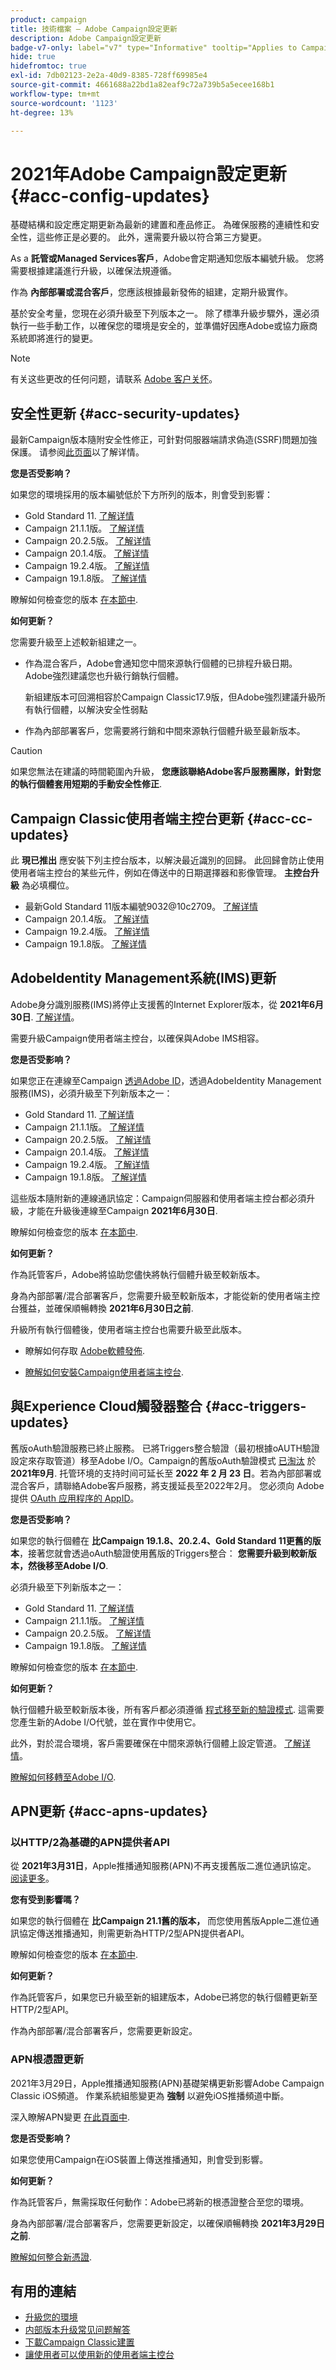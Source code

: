 ```yaml
---
product: campaign
title: 技術檔案 — Adobe Campaign設定更新
description: Adobe Campaign設定更新
badge-v7-only: label="v7" type="Informative" tooltip="Applies to Campaign Classic v7 only"
hide: true
hidefromtoc: true
exl-id: 7db02123-2e2a-40d9-8385-728ff69985e4
source-git-commit: 4661688a22bd1a82eaf9c72a739b5a5ecee168b1
workflow-type: tm+mt
source-wordcount: '1123'
ht-degree: 13%

---
```


# 2021年Adobe Campaign設定更新 {#acc-config-updates}



基礎結構和設定應定期更新為最新的建置和產品修正。 為確保服務的連續性和安全性，這些修正是必要的。 此外，還需要升級以符合第三方變更。

As a **託管或Managed Services客戶**，Adobe會定期通知您版本編號升級。 您將需要根據建議進行升級，以確保法規遵循。

作為 **內部部署或混合客戶**，您應該根據最新發佈的組建，定期升級實作。

基於安全考量，您現在必須升級至下列版本之一。 除了標準升級步驟外，還必須執行一些手動工作，以確保您的環境是安全的，並準備好因應Adobe或協力廠商系統即將進行的變更。

>[!NOTE]
>
>有关这些更改的任何问题，请联系 [Adobe 客户关怀](https://helpx.adobe.com/cn/enterprise/admin-guide.html/enterprise/using/support-for-experience-cloud.ug.html)。

## 安全性更新 {#acc-security-updates}

最新Campaign版本隨附安全性修正，可針對伺服器端請求偽造(SSRF)問題加強保護。 请参阅[此页面](https://helpx.adobe.com/cn/security/products/campaign/apsb21-04.html)以了解详情。

**您是否受影响？**

如果您的環境採用的版本編號低於下方所列的版本，則會受到影響：

* Gold Standard 11. [了解详情](../../rn/using/gold-standard.md)
* Campaign 21.1.1版。 [了解详情](../../rn/using/latest-release.md)
* Campaign 20.2.5版。 [了解详情](../../rn/using/release--2020.md#release-20-2-5-build-9188)
* Campaign 20.1.4版。 [了解详情](../../rn/using/release--2020.md#release-20-1-4-build-9126)
* Campaign 19.2.4版。 [了解详情](../../rn/using/release--2019.md#release-19-2-4-build-9082)
* Campaign 19.1.8版。 [了解详情](../../rn/using/release--2019.md#release-19-1-8-build-9039)

瞭解如何檢查您的版本 [在本節中](../../platform/using/launching-adobe-campaign.md#getting-your-campaign-version).

**如何更新？**

您需要升級至上述較新組建之一。

* 作為混合客戶，Adobe會通知您中間來源執行個體的已排程升級日期。 Adobe強烈建議您也升級行銷執行個體。

   新組建版本可回溯相容於Campaign Classic17.9版，但Adobe強烈建議升級所有執行個體，以解決安全性弱點

* 作為內部部署客戶，您需要將行銷和中間來源執行個體升級至最新版本。

>[!CAUTION]
>
>如果您無法在建議的時間範圍內升級， **您應該聯絡Adobe客戶服務團隊，針對您的執行個體套用短期的手動安全性修正**.

## Campaign Classic使用者端主控台更新  {#acc-cc-updates}

此 **現已推出** 應安裝下列主控台版本，以解決最近識別的回歸。 此回歸會防止使用使用者端主控台的某些元件，例如在傳送中的日期選擇器和影像管理。 **主控台升級** 為必填欄位。

* 最新Gold Standard 11版本編號9032@10c2709。 [了解详情](../../rn/using/gold-standard.md)
* Campaign 20.1.4版。 [了解详情](../../rn/using/release--2020.md#release-20-1-4-build-9126)
* Campaign 19.2.4版。 [了解详情](../../rn/using/release--2019.md#release-19-2-4-build-9082)
* Campaign 19.1.8版。 [了解详情](../../rn/using/release--2019.md#release-19-1-8-build-9039)

## AdobeIdentity Management系統(IMS)更新

Adobe身分識別服務(IMS)將停止支援舊的Internet Explorer版本，從 **2021年6月30日**. [了解详情](https://helpx.adobe.com/x-productkb/global/update-operating-system-and-browser.html)。

需要升級Campaign使用者端主控台，以確保與Adobe IMS相容。

**您是否受影响？**

如果您正在連線至Campaign [透過Adobe ID](../../integrations/using/about-adobe-id.md)，透過AdobeIdentity Management服務(IMS)，必須升級至下列新版本之一：

* Gold Standard 11. [了解详情](../../rn/using/gold-standard.md)
* Campaign 21.1.1版。 [了解详情](../../rn/using/latest-release.md)
* Campaign 20.2.5版。 [了解详情](../../rn/using/release--2020.md#release-20-2-5-build-9188)
* Campaign 20.1.4版。 [了解详情](../../rn/using/release--2020.md#release-20-1-4-build-9126)
* Campaign 19.2.4版。 [了解详情](../../rn/using/release--2019.md#release-19-2-4-build-9082)
* Campaign 19.1.8版。 [了解详情](../../rn/using/release--2019.md#release-19-1-8-build-9039)

這些版本隨附新的連線通訊協定：Campaign伺服器和使用者端主控台都必須升級，才能在升級後連線至Campaign **2021年6月30日**.

瞭解如何檢查您的版本 [在本節中](../../platform/using/launching-adobe-campaign.md#getting-your-campaign-version).

**如何更新？**

作為託管客戶，Adobe將協助您儘快將執行個體升級至較新版本。

身為內部部署/混合部署客戶，您需要升級至較新版本，才能從新的使用者端主控台獲益，並確保順暢轉換 **2021年6月30日之前**.

升級所有執行個體後，使用者端主控台也需要升級至此版本。

* 瞭解如何存取 [Adobe軟體發佈](https://experienceleague.adobe.com/docs/experience-cloud/software-distribution/home.html?lang=zh-Hans).

* [瞭解如何安裝Campaign使用者端主控台](../../installation/using/installing-the-client-console.md).

## 與Experience Cloud觸發器整合 {#acc-triggers-updates}

舊版oAuth驗證服務已終止服務。 已將Triggers整合驗證（最初根據oAUTH驗證設定來存取管道）移至Adobe I/O。Campaign的舊版oAuth驗證模式 [已淘汰](https://experienceleaguecommunities.adobe.com/t5/adobe-analytics-discussions/adobe-analytics-legacy-api-end-of-life-notice/td-p/385411) 於 **2021年9月**. 托管环境的支持时间可延长至 **2022 年 2 月 23 日**。若為內部部署或混合客戶，請聯絡Adobe客戶服務，將支援延長至2022年2月。 您必须向 Adobe 提供 [OAuth 应用程序的 AppID](../../integrations/using/configuring-pipeline.md#step-optional)。

**您是否受影响？**

如果您的執行個體在 **比Campaign 19.1.8、20.2.4、Gold Standard 11更舊的版本**，接著您就會透過oAuth驗證使用舊版的Triggers整合： **您需要升級到較新版本，然後移至Adobe I/O**.

必須升級至下列新版本之一：

* Gold Standard 11. [了解详情](../../rn/using/gold-standard.md)
* Campaign 21.1.1版。 [了解详情](../../rn/using/latest-release.md)
* Campaign 20.2.5版。 [了解详情](../../rn/using/release--2020.md#release-20-2-5-build-9188)
* Campaign 19.1.8版。 [了解详情](../../rn/using/release--2019.md#release-19-1-8-build-9039)

瞭解如何檢查您的版本 [在本節中](../../platform/using/launching-adobe-campaign.md#getting-your-campaign-version).

**如何更新？**

執行個體升級至較新版本後，所有客戶都必須遵循 [程式移至新的驗證模式](../../integrations/using/configuring-adobe-io.md). 這需要您產生新的Adobe I/O代號，並在實作中使用它。  

此外，對於混合環境，客戶需要確保在中間來源執行個體上設定管道。 [了解详情](../../integrations/using/configuring-pipeline.md)。

[瞭解如何移轉至Adobe I/O](../../integrations/using/configuring-adobe-io.md).

## APN更新 {#acc-apns-updates}

### 以HTTP/2為基礎的APN提供者API

從 **2021年3月31日**，Apple推播通知服務(APN)不再支援舊版二進位通訊協定。 [阅读更多](https://developer.apple.com/news/?id=c88acm2b)。

**您有受到影響嗎？**

如果您的執行個體在 **比Campaign 21.1舊的版本，** 而您使用舊版Apple二進位通訊協定傳送推播通知，則需更新為HTTP/2型APN提供者API。

瞭解如何檢查您的版本 [在本節中](../../platform/using/launching-adobe-campaign.md#getting-your-campaign-version).

**如何更新？**

作為託管客戶，如果您已升級至新的組建版本，Adobe已將您的執行個體更新至HTTP/2型API。

作為內部部署/混合部署客戶，您需要更新設定。

### APN根憑證更新

2021年3月29日，Apple推播通知服務(APN)基礎架構更新影響Adobe Campaign Classic iOS頻道。 作業系統組態變更為 **強制** 以避免iOS推播頻道中斷。

深入瞭解APN變更 [在此頁面中](https://developer.apple.com/news/?id=7gx0a2lp).

**您是否受影响？**

如果您使用Campaign在iOS裝置上傳送推播通知，則會受到影響。

**如何更新？**

作為託管客戶，無需採取任何動作：Adobe已將新的根憑證整合至您的環境。

身為內部部署/混合部署客戶，您需要更新設定，以確保順暢轉換 **2021年3月29日之前**.

[瞭解如何整合新憑證](ios-certificate-update.md).

## 有用的連結

* [升級您的環境](../../production/using/build-upgrade.md)
* [内部版本升级常见问题解答](../../platform/using/faq-build-upgrade.md)
* [下載Campaign Classic建置](https://experience.adobe.com/#/downloads/content/software-distribution/cn/campaign.html)
* [讓使用者可以使用新的使用者端主控台](../../installation/using/client-console-availability-for-windows.md)
